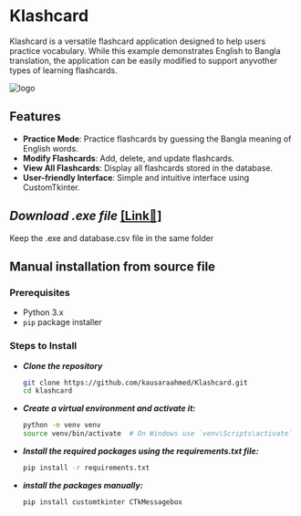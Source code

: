 # Klashcard

Klashcard is a versatile flashcard application designed to help users practice vocabulary. While this example demonstrates English to Bangla translation, the application can be easily modified to support anyvother types of learning flashcards. 

![logo](https://github.com/kausaraahmed/Klashcard/assets/111121885/8347cce9-12fb-4c1f-8f27-34cdec34441d)


## Features

- **Practice Mode**: Practice flashcards by guessing the Bangla meaning of English words.
- **Modify Flashcards**: Add, delete, and update flashcards.
- **View All Flashcards**: Display all flashcards stored in the database.
- **User-friendly Interface**: Simple and intuitive interface using CustomTkinter.
  
## ***Download .exe file*** [[Link🔗]](https://drive.google.com/file/d/1cN3Wk2WoJffpyJ8K0vXlqyoW7tuqo6JA/view?usp=sharing)

Keep the .exe and database.csv file in the same folder


## Manual installation from source file

### Prerequisites

- Python 3.x
- `pip` package installer

### Steps to Install

- ***Clone the repository***

   ```sh
   git clone https://github.com/kausaraahmed/Klashcard.git
   cd klashcard
   ```

- ***Create a virtual environment and activate it:***

  ```sh
  python -m venv venv
  source venv/bin/activate  # On Windows use `venv\Scripts\activate`
  ```

- ***Install the required packages using the requirements.txt file:***

  ```sh
  pip install -r requirements.txt
  ```

- ***install the packages manually:***
  
  ```sh
  pip install customtkinter CTkMessagebox
  ```


